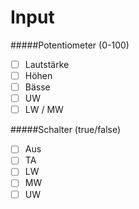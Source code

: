 Input
=====
#####Potentiometer (0-100)
- [ ] Lautstärke
- [ ] Höhen
- [ ] Bässe
- [ ] UW
- [ ] LW / MW

#####Schalter (true/false)
- [ ] Aus
- [ ] TA
- [ ] LW
- [ ] MW
- [ ] UW
